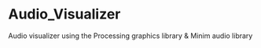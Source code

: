 # Audio_Visualizer
Audio visualizer using the Processing graphics library &amp; Minim audio library
